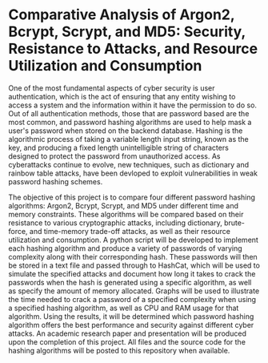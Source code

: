 # Comparative Analysis of Argon2, Bcrypt, Scrypt, and MD5: Security, Resistance to Attacks, and Resource Utilization and Consumption
  One of the most fundamental aspects of cyber security is user authentication, which is the act of ensuring that any entity wishing to access a system and 
the information within it have the permission to do so. Out of all authentication methods, those that are password based are the most common, and password
hashing algorithms are used to help mask a user's password when stored on the backend database. Hashing is the algorithmic process of taking a variable length
input string, known as the key, and producing a fixed length unintelligible string of characters designed to protect the password from unauthorized access. As 
cyberattacks continue to evolve, new techniques, such as dictionary and rainbow table attacks, have been devloped to exploit vulnerabilities in weak password hashing schemes. 

  The objective of this project is to compare four different password hashing algorithms: Argon2, Bcrypt, Scrypt, and MD5 under different time and memory constraints. These algorithms will be compared based on their 
resistance to various cryptographic attacks, including dictionary, brute-force, and time-memory trade-off attacks, as well as their resource utilization and consumption. A python script will be developed to implement
each hashing algorithm and produce a variety of passwords of varying complexity along with their corresponding hash. These passwords will then be stored in a text file and passed through to HashCat, which will be used 
to simulate the specified attacks and document how long it takes to crack the passwords when the hash is generated using a specific algorithm, as well as specify the amount of memory allocated. Graphs will be used to illustrate the time needed to crack a password 
of a specified complexity when using a specified hashing algorithm, as well as CPU and RAM usage for that algorithm. Using the results, it will be determined which password hashing algorithm offers the best performance
and security against different cyber attacks. An academic research paper and presentation will be produced upon the completion of this project. All files and the source code for the hashing algorithms will be posted to this repository when available. 

